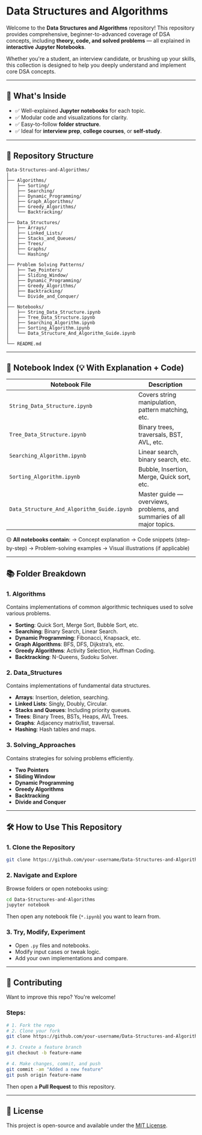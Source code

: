 # Data Structures and Algorithms

Welcome to the **Data Structures and Algorithms** repository! This repository provides comprehensive, beginner-to-advanced coverage of DSA concepts, including **theory, code, and solved problems** — all explained in **interactive Jupyter Notebooks**.

Whether you're a student, an interview candidate, or brushing up your skills, this collection is designed to help you deeply understand and implement core DSA concepts.

---

## 🚀 What's Inside

* ✅ Well-explained **Jupyter notebooks** for each topic.
* ✅ Modular code and visualizations for clarity.
* ✅ Easy-to-follow **folder structure**.
* ✅ Ideal for **interview prep**, **college courses**, or **self-study**.

---

## 📁 Repository Structure

```
Data-Structures-and-Algorithms/
│
├── Algorithms/
│   ├── Sorting/
│   ├── Searching/
│   ├── Dynamic_Programming/
│   ├── Graph_Algorithms/
│   ├── Greedy_Algorithms/
│   └── Backtracking/
│
├── Data_Structures/
│   ├── Arrays/
│   ├── Linked_Lists/
│   ├── Stacks_and_Queues/
│   ├── Trees/
│   ├── Graphs/
│   └── Hashing/
│
├── Problem Solving Patterns/
│   ├── Two_Pointers/
│   ├── Sliding_Window/
│   ├── Dynamic_Programming/
│   ├── Greedy_Algorithms/
│   ├── Backtracking/
│   └── Divide_and_Conquer/
│
├── Notebooks/
│   ├── String_Data_Structure.ipynb
│   ├── Tree_Data_Structure.ipynb
│   ├── Searching_Algorithm.ipynb
│   ├── Sorting_Algorithm.ipynb
│   └── Data_Structure_And_Algorithm_Guide.ipynb
│
└── README.md
```

---

## 📓 Notebook Index (💡 With Explanation + Code)

| Notebook File                              | Description                                                            |
| ------------------------------------------ | ---------------------------------------------------------------------- |
| `String_Data_Structure.ipynb`              | Covers string manipulation, pattern matching, etc.                     |
| `Tree_Data_Structure.ipynb`                | Binary trees, traversals, BST, AVL, etc.                               |
| `Searching_Algorithm.ipynb`                | Linear search, binary search, etc.                                     |
| `Sorting_Algorithm.ipynb`                  | Bubble, Insertion, Merge, Quick sort, etc.                             |
| `Data_Structure_And_Algorithm_Guide.ipynb` | Master guide — overviews, problems, and summaries of all major topics. |

🟡 **All notebooks contain**:
→ Concept explanation
→ Code snippets (step-by-step)
→ Problem-solving examples
→ Visual illustrations (if applicable)

---

## 📚 Folder Breakdown

### 1. **Algorithms**

Contains implementations of common algorithmic techniques used to solve various problems.

* **Sorting**: Quick Sort, Merge Sort, Bubble Sort, etc.
* **Searching**: Binary Search, Linear Search.
* **Dynamic Programming**: Fibonacci, Knapsack, etc.
* **Graph Algorithms**: BFS, DFS, Dijkstra’s, etc.
* **Greedy Algorithms**: Activity Selection, Huffman Coding.
* **Backtracking**: N-Queens, Sudoku Solver.

### 2. **Data\_Structures**

Contains implementations of fundamental data structures.

* **Arrays**: Insertion, deletion, searching.
* **Linked Lists**: Singly, Doubly, Circular.
* **Stacks and Queues**: Including priority queues.
* **Trees**: Binary Trees, BSTs, Heaps, AVL Trees.
* **Graphs**: Adjacency matrix/list, traversal.
* **Hashing**: Hash tables and maps.

### 3. **Solving\_Approaches**

Contains strategies for solving problems efficiently.

* **Two Pointers**
* **Sliding Window**
* **Dynamic Programming**
* **Greedy Algorithms**
* **Backtracking**
* **Divide and Conquer**

---

## 🛠 How to Use This Repository

### 1. Clone the Repository

```bash
git clone https://github.com/your-username/Data-Structures-and-Algorithms.git
```

### 2. Navigate and Explore

Browse folders or open notebooks using:

```bash
cd Data-Structures-and-Algorithms
jupyter notebook
```

Then open any notebook file (`*.ipynb`) you want to learn from.

### 3. Try, Modify, Experiment

* Open `.py` files and notebooks.
* Modify input cases or tweak logic.
* Add your own implementations and compare.

---

## 🤝 Contributing

Want to improve this repo? You're welcome!

### Steps:

```bash
# 1. Fork the repo
# 2. Clone your fork
git clone https://github.com/your-username/Data-Structures-and-Algorithms.git

# 3. Create a feature branch
git checkout -b feature-name

# 4. Make changes, commit, and push
git commit -am "Added a new feature"
git push origin feature-name
```

Then open a **Pull Request** to this repository.

---

## 📄 License

This project is open-source and available under the [MIT License](LICENSE).
